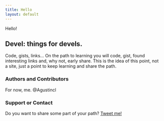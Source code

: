 ```yaml
---
title: Hello
layout: default
---
```


Hello!

## Devel: things for devels.
Code, gists, links... On the path to learning you will code, gist, found interesting links and, why not, early share. This is the idea of this point, not a site, just a point to keep learning and share the path.

### Authors and Contributors
For now, me. @Agustincl

### Support or Contact
Do you want to share some part of your path? <a href="https://twitter.com/agustincl">Tweet me!</a>
